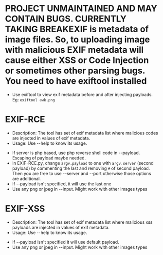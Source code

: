 # PROJECT UNMAINTAINED AND MAY CONTAIN BUGS. CURRENTLY TAKING BREAKEXIF is metadata of image files. So, to uploading image with malicious EXIF metadata will cause either XSS or Code Injection or sometimes other parsing bugs. You need to have exiftool installed
* Use exiftool to view exif metadata before and after injecting payloads. Eg: `exiftool awk.png`

# EXIF-RCE
* Description: The tool has set of exif metadata list where malicious codes are injected in values of exif metadata. 
* Usage: Use --help to know its usage. 
 - If server is php based, use php reverse shell code in --payload. Escaping of payload maybe needed.
 - In EXIF-RCE.py, change `argv.payload` to one with `argv.server` (second payload) by commenting the last and removing `#` of second payload. Then you are free to use --server and --port otherwise those options are additional.
 - If --payload isn't specified, it will use the last one
 - Use any png or jpeg in --input. Might work with other images types	

# EXIF-XSS
* Description: The tool has set of exif metadata list where malicious xss payloads are injected in values of exif metadata. 
* Usage: Use --help to know its usage. 
 - If --payload isn't specified it will use default payload.
 - Use any png or jpeg in --input. Might work with other images types	

